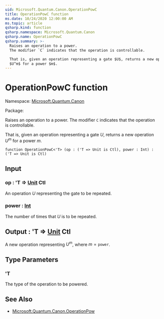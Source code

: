 ```yaml
---
uid: Microsoft.Quantum.Canon.OperationPowC
title: OperationPowC function
ms.date: 10/24/2020 12:00:00 AM
ms.topic: article
qsharp.kind: function
qsharp.namespace: Microsoft.Quantum.Canon
qsharp.name: OperationPowC
qsharp.summary: >-
  Raises an operation to a power.
  The modifier `C` indicates that the operation is controllable.

  That is, given an operation representing a gate $U$, returns a new operation
  $U^m$ for a power $m$.
---
```


# OperationPowC function

Namespace: [Microsoft.Quantum.Canon](xref:Microsoft.Quantum.Canon)

Package: [](https://nuget.org/packages/)


Raises an operation to a power.The modifier `C` indicates that the operation is controllable.That is, given an operation representing a gate $U$, returns a new operation$U^m$ for a power $m$.

```qsharp
function OperationPowC<'T> (op : ('T => Unit is Ctl), power : Int) : ('T => Unit is Ctl)
```


## Input

### op : 'T => [Unit](xref:microsoft.quantum.lang-ref.unit) Ctl

An operation $U$ representing the gate to be repeated.


### power : [Int](xref:microsoft.quantum.lang-ref.int)

The number of times that $U$ is to be repeated.



## Output : 'T => [Unit](xref:microsoft.quantum.lang-ref.unit) Ctl

A new operation representing $U^m$, where $m = \texttt{power}$.

## Type Parameters

### 'T

The type of the operation to be powered.

## See Also

- [Microsoft.Quantum.Canon.OperationPow](xref:Microsoft.Quantum.Canon.OperationPow)